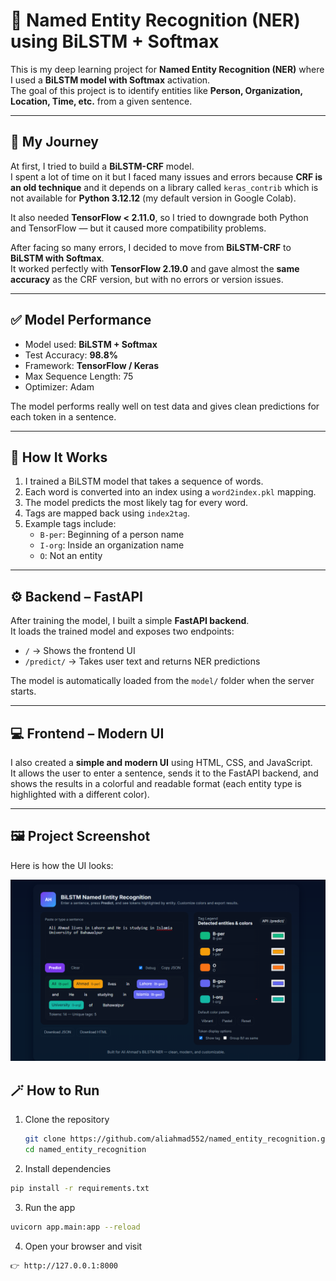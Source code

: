 # 🧠 Named Entity Recognition (NER) using BiLSTM + Softmax

This is my deep learning project for **Named Entity Recognition (NER)** where I used a **BiLSTM model with Softmax** activation.  
The goal of this project is to identify entities like **Person, Organization, Location, Time, etc.** from a given sentence.

---


## 🚀 My Journey

At first, I tried to build a **BiLSTM-CRF** model.  
I spent a lot of time on it but I faced many issues and errors because **CRF is an old technique** and it depends on a library called `keras_contrib` which is not available for **Python 3.12.12** (my default version in Google Colab).  

It also needed **TensorFlow < 2.11.0**, so I tried to downgrade both Python and TensorFlow — but it caused more compatibility problems.

After facing so many errors, I decided to move from **BiLSTM-CRF** to **BiLSTM with Softmax**.  
It worked perfectly with **TensorFlow 2.19.0** and gave almost the **same accuracy** as the CRF version, but with no errors or version issues.

---

## ✅ Model Performance

- Model used: **BiLSTM + Softmax**
- Test Accuracy: **98.8%**
- Framework: **TensorFlow / Keras**
- Max Sequence Length: 75
- Optimizer: Adam

The model performs really well on test data and gives clean predictions for each token in a sentence.

---

## 🧩 How It Works

1. I trained a BiLSTM model that takes a sequence of words.
2. Each word is converted into an index using a `word2index.pkl` mapping.
3. The model predicts the most likely tag for every word.
4. Tags are mapped back using `index2tag`.
5. Example tags include:  
   - `B-per`: Beginning of a person name  
   - `I-org`: Inside an organization name  
   - `O`: Not an entity  

---

## ⚙️ Backend – FastAPI

After training the model, I built a simple **FastAPI backend**.  
It loads the trained model and exposes two endpoints:

- `/` → Shows the frontend UI
- `/predict/` → Takes user text and returns NER predictions

The model is automatically loaded from the `model/` folder when the server starts.

---

## 💻 Frontend – Modern UI

I also created a **simple and modern UI** using HTML, CSS, and JavaScript.  
It allows the user to enter a sentence, sends it to the FastAPI backend, and shows the results in a colorful and readable format (each entity type is highlighted with a different color).

---

## 🖼️ Project Screenshot

Here is how the UI looks:

![NER UI](static/form.png)

## 🪄 How to Run

1. Clone the repository  
   ```bash
   git clone https://github.com/aliahmad552/named_entity_recognition.git
   cd named_entity_recognition
   ```

2. Install dependencies
```bash
pip install -r requirements.txt
```

3. Run the app
```bash
uvicorn app.main:app --reload
```

4. Open your browser and visit
```bash
👉 http://127.0.0.1:8000
```
